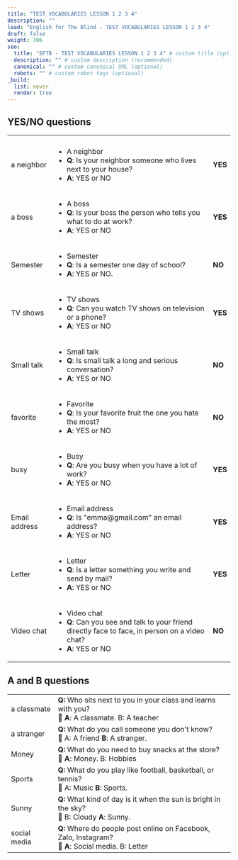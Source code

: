 ```yaml
---
title: "TEST VOCABULARIES LESSON 1 2 3 4"
description: ""
lead: "English for The Blind - TEST VOCABULARIES LESSON 1 2 3 4"
draft: false
weight: 706
seo:
  title: "EFTB - TEST VOCABULARIES LESSON 1 2 3 4" # custom title (optional)
  description: "" # custom description (recommended)
  canonical: "" # custom canonical URL (optional)
  robots: "" # custom robot tags (optional)
_build:
  list: never
  render: true
---
```


## YES/NO questions


<table>
  <tr>
    <th></th>
    <th></th>
    <th></th>
  </tr>
  <tr>
    <td>a neighbor</td>
    <td>
      <ul>
        <li>A neighbor</li>
        <li><strong>Q</strong>: Is your neighbor someone who lives next to your house?</li>
        <li><strong>A</strong>: YES or NO</li>
      </ul>
    </td>
    <td><strong>YES</strong></td>
  </tr>
  <tr>
    <td>a boss</td>
    <td>
      <ul>
        <li>A boss</li>
        <li><strong>Q</strong>: Is your boss the person who tells you what to do at work?</li>
        <li><strong>A</strong>: YES or NO</li>
      </ul>
    </td>
    <td><strong>YES</strong></td>
  </tr>
  <tr>
    <td>Semester</td>
    <td>
      <ul>
        <li>Semester</li>
        <li><strong>Q</strong>: Is a semester one day of school?</li>
        <li><strong>A</strong>: YES or NO.</li>
      </ul>
    </td>
    <td><strong>NO</strong></td>
  </tr>
  <tr>
    <td>TV shows</td>
    <td>
      <ul>
        <li>TV shows</li>
        <li><strong>Q</strong>: Can you watch TV shows on television or a phone?</li>
        <li><strong>A</strong>: YES or NO</li>
      </ul>
    </td>
    <td><strong>YES</strong></td>
  </tr>
  <tr>
    <td>Small talk</td>
    <td>
      <ul>
        <li>Small talk</li>
        <li><strong>Q</strong>: Is small talk a long and serious conversation?</li>
        <li><strong>A</strong>: YES or NO</li>
      </ul>
    </td>
    <td><strong>NO</strong></td>
  </tr>
  <tr>
    <td>favorite</td>
    <td>
      <ul>
        <li>Favorite</li>
        <li><strong>Q</strong>: Is your favorite fruit the one you hate the most?</li>
        <li><strong>A</strong>: YES or NO</li>
      </ul>
    </td>
    <td><strong>NO</strong></td>
  </tr>
  <tr>
    <td>busy</td>
    <td>
      <ul>
        <li>Busy</li>
        <li><strong>Q</strong>: Are you busy when you have a lot of work?</li>
        <li><strong>A</strong>: YES or NO</li>
      </ul>
    </td>
    <td><strong>YES</strong></td>
  </tr>
  <tr>
    <td>Email address</td>
    <td>
      <ul>
        <li>Email address</li>
        <li><strong>Q</strong>: Is "emma@gmail.com" an email address?</li>
        <li><strong>A</strong>: YES or NO</li>
      </ul>
    </td>
    <td><strong>YES</strong></td>
  </tr>
  <tr>
    <td>Letter</td>
    <td>
      <ul>
        <li>Letter</li>
        <li><strong>Q</strong>: Is a letter something you write and send by mail?</li>
        <li><strong>A</strong>: YES or NO</li>
      </ul>
    </td>
    <td><strong>YES</strong></td>
  </tr>
  <tr>
    <td>Video chat</td>
    <td>
      <ul>
        <li>Video chat</li>
        <li><strong>Q</strong>: Can you see and talk to your friend directly face to face, in person on a video chat?</li>
        <li><strong>A</strong>: YES or NO</li>
      </ul>
    </td>
    <td><strong>NO</strong></td>
  </tr>
</table>

## A and B questions
<table>
  <tr>
    <td>a classmate</td>
    <td><strong>Q:</strong> Who sits next to you in your class and learns with you?
      <br>🧑 <strong>A</strong>: A classmate. B: A teacher</td>
  </tr>
  <tr>
    <td>a stranger</td>
    <td><strong>Q:</strong> What do you call someone you don't know?
      <br>🧑 A: A friend <strong>B</strong>: A stranger.</td>
  </tr>
  <tr>
    <td>Money</td>
    <td><strong>Q:</strong> What do you need to buy snacks at the store?
      <br>🧑 <strong>A</strong>: Money. B: Hobbies</td>
  </tr>
  <tr>
    <td>Sports</td>
    <td><strong>Q:</strong> What do you play like football, basketball, or tennis?
      <br>🧑 A: Music <strong>B</strong>: Sports.</td>
  </tr>
  <tr>
    <td>Sunny</td>
    <td><strong>Q:</strong> What kind of day is it when the sun is bright in the sky?
      <br>🧑 B: Cloudy <strong>A</strong>: Sunny.</td>
  </tr>
  <tr>
    <td>social media</td>
    <td><strong>Q:</strong> Where do people post online on Facebook, Zalo, Instagram?
      <br>🧑 <strong>A</strong>: Social media. B: Letter</td>
  </tr>
</table>
